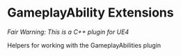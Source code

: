 #  GameplayAbility Extensions

*Fair Warning:  This is a C++ plugin for UE4*

Helpers for working with the GameplayAbilities plugin
